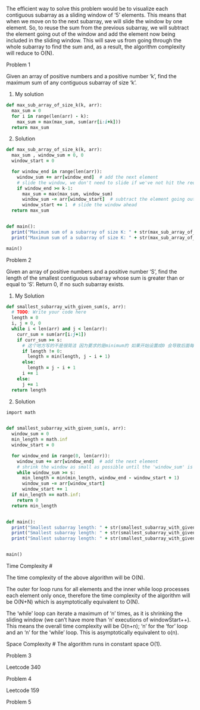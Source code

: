 The efficient way to solve this problem would be to visualize each contiguous subarray as a sliding window of ‘5’ elements. This means that when we move on to the next subarray, we will slide the window by one element. So, to reuse the sum from the previous subarray, we will subtract the element going out of the window and add the element now being included in the sliding window. This will save us from going through the whole subarray to find the sum and, as a result, the algorithm complexity will reduce to O(N).


Problem 1

Given an array of positive numbers and a positive number ‘k’, find the maximum sum of any contiguous subarray of size ‘k’.

1. My solution

```ruby
def max_sub_array_of_size_k(k, arr):
  max_sum = 0
  for i in range(len(arr) - k):
    max_sum = max(max_sum, sum(arr[i:i+k]))
  return max_sum
```

2. Solution

```ruby
def max_sub_array_of_size_k(k, arr):
  max_sum , window_sum = 0, 0
  window_start = 0

  for window_end in range(len(arr)):
    window_sum += arr[window_end]  # add the next element
    # slide the window, we don't need to slide if we've not hit the required window size of 'k'
    if window_end >= k-1:
      max_sum = max(max_sum, window_sum)
      window_sum -= arr[window_start]  # subtract the element going out
      window_start += 1  # slide the window ahead
  return max_sum


def main():
  print("Maximum sum of a subarray of size K: " + str(max_sub_array_of_size_k(3, [2, 1, 5, 1, 3, 2])))
  print("Maximum sum of a subarray of size K: " + str(max_sub_array_of_size_k(2, [2, 3, 4, 1, 5])))

main()
```

Problem 2

Given an array of positive numbers and a positive number ‘S’, find the length of the smallest contiguous subarray whose sum is greater than or equal to ‘S’. Return 0, if no such subarray exists.

1. My Solution

```ruby
def smallest_subarray_with_given_sum(s, arr):
  # TODO: Write your code here
  length = 0
  i, j = 0, 0
  while i < len(arr) and j < len(arr):
    curr_sum = sum(arr[i:j+1])
    if curr_sum >= s:
      # 这个地方写的不是很简洁 因为要求的是minimum的 如果开始设置成0 会导致后面每次更新有点麻烦
      if length != 0:
        length = min(length, j - i + 1)
      else:
        length = j - i + 1
      i += 1
    else:
      j += 1
  return length
  ```
  
2. Solution
  
```ruby
import math


def smallest_subarray_with_given_sum(s, arr):
  window_sum = 0
  min_length = math.inf
  window_start = 0

  for window_end in range(0, len(arr)):
    window_sum += arr[window_end]  # add the next element
    # shrink the window as small as possible until the 'window_sum' is smaller than 's'
    while window_sum >= s:
      min_length = min(min_length, window_end - window_start + 1)
      window_sum -= arr[window_start]
      window_start += 1
  if min_length == math.inf:
    return 0
  return min_length


def main():
  print("Smallest subarray length: " + str(smallest_subarray_with_given_sum(7, [2, 1, 5, 2, 3, 2])))
  print("Smallest subarray length: " + str(smallest_subarray_with_given_sum(7, [2, 1, 5, 2, 8])))
  print("Smallest subarray length: " + str(smallest_subarray_with_given_sum(8, [3, 4, 1, 1, 6])))


main()
```

Time Complexity #

The time complexity of the above algorithm will be O(N). 

The outer for loop runs for all elements and the inner while loop processes each element only once, therefore the time complexity of the algorithm will be O(N+N) which is asymptotically equivalent to O(N).

The ‘while’ loop can iterate a maximum of ‘n’ times, as it is shrinking the sliding window (we can’t have more than ‘n’ executions of windowStart++). This means the overall time complexity will be O(n+n); ‘n’ for the ‘for’ loop and an ‘n’ for the ‘while’ loop. This is asymptotically equivalent to o(n).

Space Complexity #
The algorithm runs in constant space O(1).

Problem 3

Leetcode 340

Problem 4

Leetcode 159

Problem 5



